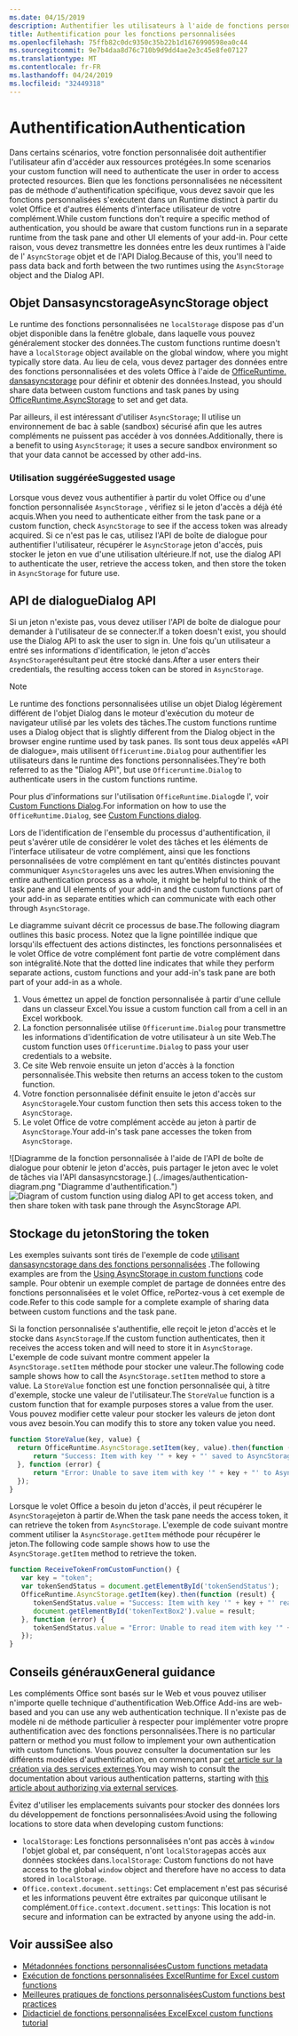 ```yaml
---
ms.date: 04/15/2019
description: Authentifier les utilisateurs à l'aide de fonctions personnalisées dans Excel.
title: Authentification pour les fonctions personnalisées
ms.openlocfilehash: 75ffb82c0dc9350c35b22b1d1676990598ea0c44
ms.sourcegitcommit: 9e7b4daa8d76c710b9d9dd4ae2e3c45e8fe07127
ms.translationtype: MT
ms.contentlocale: fr-FR
ms.lasthandoff: 04/24/2019
ms.locfileid: "32449318"
---
```

# <a name="authentication"></a><span data-ttu-id="d927a-103">Authentification</span><span class="sxs-lookup"><span data-stu-id="d927a-103">Authentication</span></span>

<span data-ttu-id="d927a-104">Dans certains scénarios, votre fonction personnalisée doit authentifier l'utilisateur afin d'accéder aux ressources protégées.</span><span class="sxs-lookup"><span data-stu-id="d927a-104">In some scenarios your custom function will need to authenticate the user in order to access protected resources.</span></span> <span data-ttu-id="d927a-105">Bien que les fonctions personnalisées ne nécessitent pas de méthode d'authentification spécifique, vous devez savoir que les fonctions personnalisées s'exécutent dans un Runtime distinct à partir du volet Office et d'autres éléments d'interface utilisateur de votre complément.</span><span class="sxs-lookup"><span data-stu-id="d927a-105">While custom functions don't require a specific method of authentication, you should be aware that custom functions run in a separate runtime from the task pane and other UI elements of your add-in.</span></span> <span data-ttu-id="d927a-106">Pour cette raison, vous devez transmettre les données entre les deux runtimes à l'aide de l' `AsyncStorage` objet et de l'API Dialog.</span><span class="sxs-lookup"><span data-stu-id="d927a-106">Because of this, you'll need to pass data back and forth between the two runtimes using the `AsyncStorage` object and the Dialog API.</span></span>
  
## <a name="asyncstorage-object"></a><span data-ttu-id="d927a-107">Objet Dansasyncstorage</span><span class="sxs-lookup"><span data-stu-id="d927a-107">AsyncStorage object</span></span>

<span data-ttu-id="d927a-108">Le runtime des fonctions personnalisées ne `localStorage` dispose pas d'un objet disponible dans la fenêtre globale, dans laquelle vous pouvez généralement stocker des données.</span><span class="sxs-lookup"><span data-stu-id="d927a-108">The custom functions runtime doesn't have a `localStorage` object available on the global window, where you might typically store data.</span></span> <span data-ttu-id="d927a-109">Au lieu de cela, vous devez partager des données entre des fonctions personnalisées et des volets Office à l'aide de [OfficeRuntime. dansasyncstorage](/javascript/api/office-runtime/officeruntime.asyncstorage) pour définir et obtenir des données.</span><span class="sxs-lookup"><span data-stu-id="d927a-109">Instead, you should share data between custom functions and task panes by using [OfficeRuntime.AsyncStorage](/javascript/api/office-runtime/officeruntime.asyncstorage) to set and get data.</span></span>

<span data-ttu-id="d927a-110">Par ailleurs, il est intéressant d'utiliser `AsyncStorage`; Il utilise un environnement de bac à sable (sandbox) sécurisé afin que les autres compléments ne puissent pas accéder à vos données.</span><span class="sxs-lookup"><span data-stu-id="d927a-110">Additionally, there is a benefit to using `AsyncStorage`; it uses a secure sandbox environment so that your data cannot be accessed by other add-ins.</span></span>

### <a name="suggested-usage"></a><span data-ttu-id="d927a-111">Utilisation suggérée</span><span class="sxs-lookup"><span data-stu-id="d927a-111">Suggested usage</span></span>

<span data-ttu-id="d927a-112">Lorsque vous devez vous authentifier à partir du volet Office ou d'une fonction personnalisée `AsyncStorage` , vérifiez si le jeton d'accès a déjà été acquis.</span><span class="sxs-lookup"><span data-stu-id="d927a-112">When you need to authenticate either from the task pane or a custom function, check `AsyncStorage` to see if the access token was already acquired.</span></span> <span data-ttu-id="d927a-113">Si ce n'est pas le cas, utilisez l'API de boîte de dialogue pour authentifier l'utilisateur, récupérer le `AsyncStorage` jeton d'accès, puis stocker le jeton en vue d'une utilisation ultérieure.</span><span class="sxs-lookup"><span data-stu-id="d927a-113">If not, use the dialog API to authenticate the user, retrieve the access token, and then store the token in `AsyncStorage` for future use.</span></span>

## <a name="dialog-api"></a><span data-ttu-id="d927a-114">API de dialogue</span><span class="sxs-lookup"><span data-stu-id="d927a-114">Dialog API</span></span>

<span data-ttu-id="d927a-115">Si un jeton n'existe pas, vous devez utiliser l'API de boîte de dialogue pour demander à l'utilisateur de se connecter.</span><span class="sxs-lookup"><span data-stu-id="d927a-115">If a token doesn't exist, you should use the Dialog API to ask the user to sign in.</span></span> <span data-ttu-id="d927a-116">Une fois qu'un utilisateur a entré ses informations d'identification, le jeton d'accès `AsyncStorage`résultant peut être stocké dans.</span><span class="sxs-lookup"><span data-stu-id="d927a-116">After a user enters their credentials, the resulting access token can be stored in `AsyncStorage`.</span></span>

> [!NOTE]
> <span data-ttu-id="d927a-117">Le runtime des fonctions personnalisées utilise un objet Dialog légèrement différent de l'objet Dialog dans le moteur d'exécution du moteur de navigateur utilisé par les volets des tâches.</span><span class="sxs-lookup"><span data-stu-id="d927a-117">The custom functions runtime uses a Dialog object that is slightly different from the Dialog object in the browser engine runtime used by task panes.</span></span> <span data-ttu-id="d927a-118">Ils sont tous deux appelés «API de dialogue», mais utilisent `Officeruntime.Dialog` pour authentifier les utilisateurs dans le runtime des fonctions personnalisées.</span><span class="sxs-lookup"><span data-stu-id="d927a-118">They're both referred to as the "Dialog API", but use `Officeruntime.Dialog` to authenticate users in the custom functions runtime.</span></span>

<span data-ttu-id="d927a-119">Pour plus d'informations sur l'utilisation `OfficeRuntime.Dialog`de l', voir [Custom Functions Dialog](/office/dev/add-ins/excel/custom-functions-dialog).</span><span class="sxs-lookup"><span data-stu-id="d927a-119">For information on how to use the `OfficeRuntime.Dialog`, see [Custom Functions dialog](/office/dev/add-ins/excel/custom-functions-dialog).</span></span>

<span data-ttu-id="d927a-120">Lors de l'identification de l'ensemble du processus d'authentification, il peut s'avérer utile de considérer le volet des tâches et les éléments de l'interface utilisateur de votre complément, ainsi que les fonctions personnalisées de votre complément en tant qu'entités distinctes pouvant communiquer `AsyncStorage`les uns avec les autres.</span><span class="sxs-lookup"><span data-stu-id="d927a-120">When envisioning the entire authentication process as a whole, it might be helpful to think of the task pane and UI elements of your add-in and the custom functions part of your add-in as separate entities which can communicate with each other through `AsyncStorage`.</span></span>

<span data-ttu-id="d927a-121">Le diagramme suivant décrit ce processus de base.</span><span class="sxs-lookup"><span data-stu-id="d927a-121">The following diagram outlines this basic process.</span></span> <span data-ttu-id="d927a-122">Notez que la ligne pointillée indique que lorsqu'ils effectuent des actions distinctes, les fonctions personnalisées et le volet Office de votre complément font partie de votre complément dans son intégralité.</span><span class="sxs-lookup"><span data-stu-id="d927a-122">Note that the dotted line indicates that while they perform separate actions, custom functions and your add-in's task pane are both part of your add-in as a whole.</span></span>

1. <span data-ttu-id="d927a-123">Vous émettez un appel de fonction personnalisée à partir d'une cellule dans un classeur Excel.</span><span class="sxs-lookup"><span data-stu-id="d927a-123">You issue a custom function call from a cell in an Excel workbook.</span></span>
2. <span data-ttu-id="d927a-124">La fonction personnalisée utilise `Officeruntime.Dialog` pour transmettre les informations d'identification de votre utilisateur à un site Web.</span><span class="sxs-lookup"><span data-stu-id="d927a-124">The custom function uses `Officeruntime.Dialog` to pass your user credentials to a website.</span></span>
3. <span data-ttu-id="d927a-125">Ce site Web renvoie ensuite un jeton d'accès à la fonction personnalisée.</span><span class="sxs-lookup"><span data-stu-id="d927a-125">This website then returns an access token to the custom function.</span></span>
4. <span data-ttu-id="d927a-126">Votre fonction personnalisée définit ensuite le jeton d'accès sur `AsyncStorage`le.</span><span class="sxs-lookup"><span data-stu-id="d927a-126">Your custom function then sets this access token to the `AsyncStorage`.</span></span>
5. <span data-ttu-id="d927a-127">Le volet Office de votre complément accède au jeton à partir de `AsyncStorage`.</span><span class="sxs-lookup"><span data-stu-id="d927a-127">Your add-in's task pane accesses the token from `AsyncStorage`.</span></span>

<span data-ttu-id="d927a-128">![Diagramme de la fonction personnalisée à l'aide de l'API de boîte de dialogue pour obtenir le jeton d'accès, puis partager le jeton avec le volet de tâches via l'API dansasyncstorage.] (../images/authentication-diagram.png "Diagramme d'authentification.")</span><span class="sxs-lookup"><span data-stu-id="d927a-128">![Diagram of custom function using dialog API to get access token, and then share token with task pane through the AsyncStorage API.](../images/authentication-diagram.png "Authentication diagram.")</span></span>

## <a name="storing-the-token"></a><span data-ttu-id="d927a-129">Stockage du jeton</span><span class="sxs-lookup"><span data-stu-id="d927a-129">Storing the token</span></span>

<span data-ttu-id="d927a-130">Les exemples suivants sont tirés de l'exemple de code [utilisant dansasyncstorage dans des fonctions personnalisées](https://github.com/OfficeDev/PnP-OfficeAddins/tree/master/Excel-custom-functions/AsyncStorage) .</span><span class="sxs-lookup"><span data-stu-id="d927a-130">The following examples are from the [Using AsyncStorage in custom functions](https://github.com/OfficeDev/PnP-OfficeAddins/tree/master/Excel-custom-functions/AsyncStorage) code sample.</span></span> <span data-ttu-id="d927a-131">Pour obtenir un exemple complet de partage de données entre des fonctions personnalisées et le volet Office, rePortez-vous à cet exemple de code.</span><span class="sxs-lookup"><span data-stu-id="d927a-131">Refer to this code sample for a complete example of sharing data between custom functions and the task pane.</span></span>

<span data-ttu-id="d927a-132">Si la fonction personnalisée s'authentifie, elle reçoit le jeton d'accès et le stocke dans `AsyncStorage`.</span><span class="sxs-lookup"><span data-stu-id="d927a-132">If the custom function authenticates, then it receives the access token and will need to store it in `AsyncStorage`.</span></span> <span data-ttu-id="d927a-133">L'exemple de code suivant montre comment appeler la `AsyncStorage.setItem` méthode pour stocker une valeur.</span><span class="sxs-lookup"><span data-stu-id="d927a-133">The following code sample shows how to call the `AsyncStorage.setItem` method to store a value.</span></span> <span data-ttu-id="d927a-134">La `StoreValue` fonction est une fonction personnalisée qui, à titre d'exemple, stocke une valeur de l'utilisateur.</span><span class="sxs-lookup"><span data-stu-id="d927a-134">The `StoreValue` function is a custom function that for example purposes stores a value from the user.</span></span> <span data-ttu-id="d927a-135">Vous pouvez modifier cette valeur pour stocker les valeurs de jeton dont vous avez besoin.</span><span class="sxs-lookup"><span data-stu-id="d927a-135">You can modify this to store any token value you need.</span></span>

```javascript
function StoreValue(key, value) {
  return OfficeRuntime.AsyncStorage.setItem(key, value).then(function (result) {
      return "Success: Item with key '" + key + "' saved to AsyncStorage.";
  }, function (error) {
      return "Error: Unable to save item with key '" + key + "' to AsyncStorage. " + error;
  });
}
```

<span data-ttu-id="d927a-136">Lorsque le volet Office a besoin du jeton d'accès, il peut récupérer le `AsyncStorage`jeton à partir de.</span><span class="sxs-lookup"><span data-stu-id="d927a-136">When the task pane needs the access token, it can retrieve the token from `AsyncStorage`.</span></span> <span data-ttu-id="d927a-137">L'exemple de code suivant montre comment utiliser la `AsyncStorage.getItem` méthode pour récupérer le jeton.</span><span class="sxs-lookup"><span data-stu-id="d927a-137">The following code sample shows how to use the `AsyncStorage.getItem` method to retrieve the token.</span></span>

```javascript
function ReceiveTokenFromCustomFunction() {
   var key = "token";
   var tokenSendStatus = document.getElementById('tokenSendStatus');
   OfficeRuntime.AsyncStorage.getItem(key).then(function (result) {
      tokenSendStatus.value = "Success: Item with key '" + key + "' read from AsyncStorage.";
      document.getElementById('tokenTextBox2').value = result;
   }, function (error) {
      tokenSendStatus.value = "Error: Unable to read item with key '" + key + "' from AsyncStorage. " + error;
   });
}
```

## <a name="general-guidance"></a><span data-ttu-id="d927a-138">Conseils généraux</span><span class="sxs-lookup"><span data-stu-id="d927a-138">General guidance</span></span>

<span data-ttu-id="d927a-139">Les compléments Office sont basés sur le Web et vous pouvez utiliser n'importe quelle technique d'authentification Web.</span><span class="sxs-lookup"><span data-stu-id="d927a-139">Office Add-ins are web-based and you can use any web authentication technique.</span></span> <span data-ttu-id="d927a-140">Il n'existe pas de modèle ni de méthode particulier à respecter pour implémenter votre propre authentification avec des fonctions personnalisées.</span><span class="sxs-lookup"><span data-stu-id="d927a-140">There is no particular pattern or method you must follow to implement your own authentication with custom functions.</span></span> <span data-ttu-id="d927a-141">Vous pouvez consulter la documentation sur les différents modèles d'authentification, en commençant par [cet article sur la création via des services externes](/office/dev/add-ins/develop/auth-external-add-ins?view=office-js).</span><span class="sxs-lookup"><span data-stu-id="d927a-141">You may wish to consult the documentation about various authentication patterns, starting with [this article about authorizing via external services](/office/dev/add-ins/develop/auth-external-add-ins?view=office-js).</span></span>  

<span data-ttu-id="d927a-142">Évitez d'utiliser les emplacements suivants pour stocker des données lors du développement de fonctions personnalisées:</span><span class="sxs-lookup"><span data-stu-id="d927a-142">Avoid using the following locations to store data when developing custom functions:</span></span>  

- <span data-ttu-id="d927a-143">`localStorage`: Les fonctions personnalisées n'ont pas accès à `window` l'objet global et, par conséquent, n'ont `localStorage`pas accès aux données stockées dans.</span><span class="sxs-lookup"><span data-stu-id="d927a-143">`localStorage`: Custom functions do not have access to the global `window` object and therefore have no access to data     stored in `localStorage`.</span></span>
- <span data-ttu-id="d927a-144">`Office.context.document.settings`: Cet emplacement n'est pas sécurisé et les informations peuvent être extraites par quiconque utilisant le complément.</span><span class="sxs-lookup"><span data-stu-id="d927a-144">`Office.context.document.settings`:  This location is not secure and information can be extracted by anyone using the     add-in.</span></span>

## <a name="see-also"></a><span data-ttu-id="d927a-145">Voir aussi</span><span class="sxs-lookup"><span data-stu-id="d927a-145">See also</span></span>

* [<span data-ttu-id="d927a-146">Métadonnées fonctions personnalisées</span><span class="sxs-lookup"><span data-stu-id="d927a-146">Custom functions metadata</span></span>](custom-functions-json.md)
* [<span data-ttu-id="d927a-147">Exécution de fonctions personnalisées Excel</span><span class="sxs-lookup"><span data-stu-id="d927a-147">Runtime for Excel custom functions</span></span>](custom-functions-runtime.md)
* [<span data-ttu-id="d927a-148">Meilleures pratiques de fonctions personnalisées</span><span class="sxs-lookup"><span data-stu-id="d927a-148">Custom functions best practices</span></span>](custom-functions-best-practices.md)
* [<span data-ttu-id="d927a-149">Didacticiel de fonctions personnalisées Excel</span><span class="sxs-lookup"><span data-stu-id="d927a-149">Excel custom functions tutorial</span></span>](excel-tutorial-custom-functions.md)
